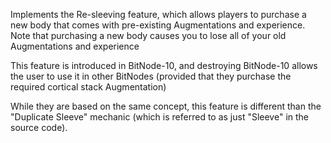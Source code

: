 Implements the Re-sleeving feature, which allows players to purchase a new body
that comes with pre-existing Augmentations and experience. Note that purchasing
a new body causes you to lose all of your old Augmentations and experience

This feature is introduced in BitNode-10, and destroying BitNode-10 allows
the user to use it in other BitNodes (provided that they purchase the required
cortical stack Augmentation)

While they are based on the same concept, this feature is different than the
"Duplicate Sleeve" mechanic (which is referred to as just "Sleeve" in the source code).
